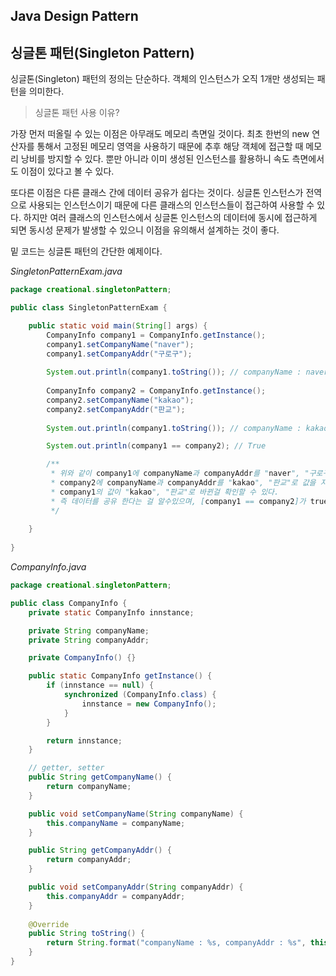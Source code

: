## Java Design Pattern



## 싱글톤 패턴(Singleton Pattern)

싱글톤(Singleton) 패턴의 정의는 단순하다. 객체의 인스턴스가 오직 1개만 생성되는 패턴을 의미한다. 


> 싱글톤 패턴 사용 이유?

가장 먼저 떠올릴 수 있는 이점은 아무래도 메모리 측면일 것이다. 최초 한번의 new 연산자를 통해서 고정된 메모리 영역을 사용하기 때문에 추후 해당 객체에 접근할 때 메모리 낭비를 방지할 수 있다. 뿐만 아니라 이미 생성된 인스턴스를 활용하니 속도 측면에서도 이점이 있다고 볼 수 있다.

또다른 이점은 다른 클래스 간에 데이터 공유가 쉽다는 것이다. 싱글톤 인스턴스가 전역으로 사용되는 인스턴스이기 때문에 다른 클래스의 인스턴스들이 접근하여 사용할 수 있다. 하지만 여러 클래스의 인스턴스에서 싱글톤 인스턴스의 데이터에 동시에 접근하게 되면 동시성 문제가 발생할 수 있으니 이점을 유의해서 설계하는 것이 좋다.

밑 코드는 싱글톤 패턴의 간단한 예제이다.

*SingletonPatternExam.java*

```java
package creational.singletonPattern;

public class SingletonPatternExam {

	public static void main(String[] args) {
		CompanyInfo company1 = CompanyInfo.getInstance();
		company1.setCompanyName("naver");
		company1.setCompanyAddr("구로구");
		
		System.out.println(company1.toString()); // companyName : naver, companyAddr : 구로구
		
		CompanyInfo company2 = CompanyInfo.getInstance();
		company2.setCompanyName("kakao");
		company2.setCompanyAddr("판교");
		
		System.out.println(company1.toString()); // companyName : kakao, companyAddr : 판교

        System.out.println(company1 == company2); // True

        /**
         * 위와 같이 company1에 companyName과 companyAddr를 "naver", "구로구"로 값을 지정 후
         * company2에 companyName과 companyAddr를 "kakao", "판교"로 값을 지정 해주었는데 
         * company1의 값이 "kakao", "판교"로 바뀐걸 확인할 수 있다.
         * 즉 데이터를 공유 한다는 걸 알수있으며, [company1 == company2]가 true 인것을 보면 같은 객체 임을 확인할 수 있다.
         */
		
	}
	
}
```

*CompanyInfo.java*

```java
package creational.singletonPattern;

public class CompanyInfo {
	private static CompanyInfo innstance;

	private String companyName;
	private String companyAddr;

	private CompanyInfo() {}

	public static CompanyInfo getInstance() {
		if (innstance == null) {
			synchronized (CompanyInfo.class) {
				innstance = new CompanyInfo();
			}
		}

		return innstance;
	}

	// getter, setter
	public String getCompanyName() {
		return companyName;
	}

	public void setCompanyName(String companyName) {
		this.companyName = companyName;
	}

	public String getCompanyAddr() {
		return companyAddr;
	}

	public void setCompanyAddr(String companyAddr) {
		this.companyAddr = companyAddr;
	}
	
	@Override
	public String toString() {
		return String.format("companyName : %s, companyAddr : %s", this.companyName, this.companyAddr);
	}
}

```

